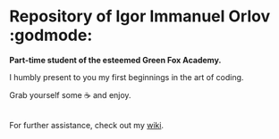 # Repository of Igor Immanuel Orlov :godmode:
<strong>Part-time student of the esteemed Green Fox Academy.</strong> 

I humbly present to you my first beginnings in the art of coding.

Grab yourself some :coffee: and enjoy.
<br/><br/>

For further assistance, check out my [wiki](https://github.com/green-fox-academy/Leviathan-X/wiki).
